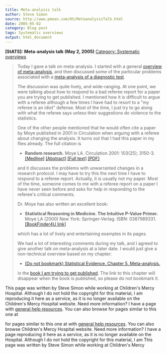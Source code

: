 ```yaml
---
title: Meta-analysis talk
author: Steve Simon
source: http://www.pmean.com/05/MetaanalysisTalk.html
date: 2005-05-02
category: Blog post
tags: Systematic overviews
output: html_document
---
```

**[StATS]:** **Meta-analysis talk (May 2, 2005)**
[Category: Systematic overviews](../category/SystematicOverviews.html)

> Today I gave a talk on meta-analysis. I started with a general
> [overview of meta-analysis](../model/metaanalysis.asp), and then
> discussed some of the particular problems associated with a
> [meta-analysis of a diagnostic test](../model/diagnostic.asp).
>
> The discussion was quite lively, and wide-ranging. At one point, we
> were talking about how to respond to a bad referee report for a paper
> you are trying to get published. I mentioned how it is difficult to
> argue with a referee although a few times I have had to resort to a
> \"my referee is an idiot\" defense. Most of the time, I just try to go
> along with what the referee says unless their suggestions do violence
> to the statistics.
>
> One of the other people mentioned that he would often cite a paper by
> Moye published in 2001 in Circulation when arguing with a referee
> about changing the analysis. It turns out that I had this paper in my
> files already. The full citation is
>
> -   **Random research.** Moye LA. Circulation 2001: 103(25); 3150-3.
>     [\[Medline\]](http://www.ncbi.nlm.nih.gov/entrez/query.fcgi?cmd=Retrieve&db=PubMed&list_uids=11425783&dopt=Abstract)
>     [\[Abstract\]](http://circ.ahajournals.org/cgi/content/abstract/103/25/3150)
>     [\[Full
>     text\]](http://circ.ahajournals.org/cgi/content/full/103/25/3150)
>     [\[PDF\]](http://circ.ahajournals.org/cgi/reprint/103/25/3150.pdf)
>
> and it discusses the problems with unwarranted changes in a research
> protocol. I may have to try this the next time I have to respond to a
> referee report. Actually, it is usually not my paper. Most of the
> time, someone comes to me with a referee report on a paper I have
> never seen before and asks for help in responding to the referee\'s
> critical comments.
>
> Dr. Moye has also written an excellent book:
>
> -   **Statistical Reasoning in Medicine. The Intuitive P-Value
>     Primer.** Moye LA (2000) New York: Springer-Verlag. ISBN:
>     0387989331. [\[BookFinder4U
>     link\]](http://www.bookfinder4u.com/detail/0387989331.html)
>
> which has a lot of lively and entertaining examples in its pages.
>
> We had a lot of interesting comments during my talk, and I agreed to
> give another talk on meta-analysis at a later date. I would just give
> a non-technical overview based on my chapter:
>
> -   [(Do not bookmark) Statistical Evidence. Chapter 5.
>     Meta-analysis.](../journal/book07.htm)
>
> in the [book I am trying to get published](../evidence.asp). The link
> to this chapter will disappear when the book is published, so please
> do not bookmark it.

This page was written by Steve Simon while working at Children\'s Mercy
Hospital. Although I do not hold the copyright for this material, I am
reproducing it here as a service, as it is no longer available on the
Children\'s Mercy Hospital website. Need more information? I have a page
with [general help resources](../GeneralHelp.html). You can also browse
for pages similar to this one at
<!---More--->
for pages similar to this one at
with [general help resources](../GeneralHelp.html). You can also browse
Children\'s Mercy Hospital website. Need more information? I have a page
reproducing it here as a service, as it is no longer available on the
Hospital. Although I do not hold the copyright for this material, I am
This page was written by Steve Simon while working at Children\'s Mercy

<!---Do not use
**[StATS]:** **Meta-analysis talk (May 2, 2005)**
This page was written by Steve Simon while working at Children\'s Mercy
Hospital. Although I do not hold the copyright for this material, I am
reproducing it here as a service, as it is no longer available on the
Children\'s Mercy Hospital website. Need more information? I have a page
with [general help resources](../GeneralHelp.html). You can also browse
for pages similar to this one at
--->


